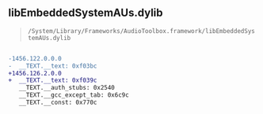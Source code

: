 ## libEmbeddedSystemAUs.dylib

> `/System/Library/Frameworks/AudioToolbox.framework/libEmbeddedSystemAUs.dylib`

```diff

-1456.122.0.0.0
-  __TEXT.__text: 0xf03bc
+1456.126.2.0.0
+  __TEXT.__text: 0xf039c
   __TEXT.__auth_stubs: 0x2540
   __TEXT.__gcc_except_tab: 0x6c9c
   __TEXT.__const: 0x770c

```
